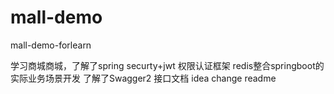 # mall-demo
mall-demo-forlearn

学习商城商城，了解了spring securty+jwt 权限认证框架
redis整合springboot的实际业务场景开发
了解了Swagger2 接口文档
idea change readme
